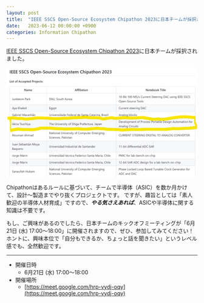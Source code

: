 ```yaml
---
layout: post
title:  "IEEE SSCS Open-Source Ecosystem Chipathon 2023に日本チームが採択されました。"
date:   2023-06-12 00:00:00 +0900
categories: Information Chipathon
---
```


[IEEE SSCS Open-Source Ecosystem Chipathon 2023](https://github.com/sscs-ose/sscs-ose-chipathon.github.io/blob/main/initial_notebooks_2023/accepted_notebooks/README.md)に日本チームが採択されました。

  ![採択者リスト](/assets/images/Chipathon/SSCS-OSE-CHIPATHON2023-ACCEPT.png)

Chipathonはあるルールに基づいて、チームで半導体（ASIC）を数か月かけて、設計～製造までやり抜くプロジェクトです。
ですが、趣旨としては「素人歓迎の半導体人材育成」ですので、***やる気さえあれば***、ASICや半導体に関する知識は不要です。

もし、ご興味があるのでしたら、日本チームのキックオフミーティングが「6月21日 (水) 17:00～18:00」に開催されますので、ぜひ、参加してみてください！
ホントに、興味本位で「自分もできるか、ちょっと話を聞きたい」というレベル感でも、全然歓迎です。

***

* 開催日時
    * 6月21日 (水) 17:00～18:00
* 開催場所
    * [https://meet.google.com/hrp-vydj-oqy](https://meet.google.com/hrp-vydj-oqy)
